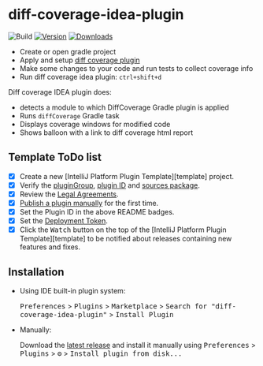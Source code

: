 # diff-coverage-idea-plugin

![Build](https://github.com/SurpSG/diff-coverage-idea-plugin/workflows/Build/badge.svg)
[![Version](https://img.shields.io/jetbrains/plugin/v/16403-diff-coverage.svg)](https://plugins.jetbrains.com/plugin/PLUGIN_ID)
[![Downloads](https://img.shields.io/jetbrains/plugin/d/16403-diff-coverage.svg)](https://plugins.jetbrains.com/plugin/PLUGIN_ID)

* Create or open gradle project
* Apply and setup [diff coverage plugin](https://github.com/form-com/diff-coverage-gradle)
* Make some changes to your code and run tests to collect coverage info
* Run diff coverage idea plugin: `ctrl+shift+d`

Diff coverage IDEA plugin does:
* detects a module to which DiffCoverage Gradle plugin is applied
* Runs `diffCoverage` Gradle task
* Displays coverage windows for modified code
* Shows balloon with a link to diff coverage html report 

## Template ToDo list
- [x] Create a new [IntelliJ Platform Plugin Template][template] project.
- [x] Verify the [pluginGroup](/gradle.properties), [plugin ID](/src/main/resources/META-INF/plugin.xml) and [sources package](/src/main/kotlin).
- [x] Review the [Legal Agreements](https://plugins.jetbrains.com/docs/marketplace/legal-agreements.html).
- [x] [Publish a plugin manually](https://www.jetbrains.org/intellij/sdk/docs/basics/getting_started/publishing_plugin.html) for the first time.
- [x] Set the Plugin ID in the above README badges.
- [x] Set the [Deployment Token](https://plugins.jetbrains.com/docs/marketplace/plugin-upload.html).
- [x] Click the <kbd>Watch</kbd> button on the top of the [IntelliJ Platform Plugin Template][template] to be notified about releases containing new features and fixes.

<!-- Plugin description -->

<!-- Plugin description end -->

## Installation

- Using IDE built-in plugin system:
  
  <kbd>Preferences</kbd> > <kbd>Plugins</kbd> > <kbd>Marketplace</kbd> > <kbd>Search for "diff-coverage-idea-plugin"</kbd> >
  <kbd>Install Plugin</kbd>
  
- Manually:

  Download the [latest release](https://github.com/SurpSG/diff-coverage-idea-plugin/releases/latest) and install it manually using
  <kbd>Preferences</kbd> > <kbd>Plugins</kbd> > <kbd>⚙️</kbd> > <kbd>Install plugin from disk...</kbd>
  
